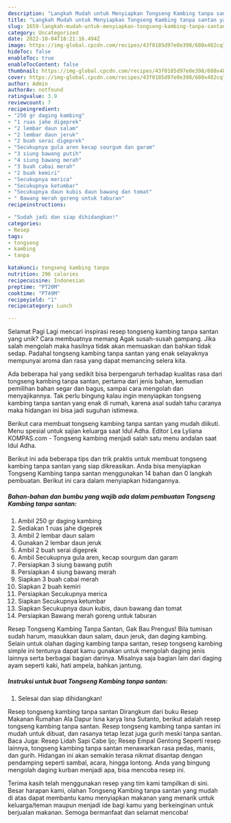 ```yaml
---
description: "Langkah Mudah untuk Menyiapkan Tongseng Kambing tanpa santan yang Lezat Sekali, Lezat"
title: "Langkah Mudah untuk Menyiapkan Tongseng Kambing tanpa santan yang Lezat Sekali, Lezat"
slug: 1659-langkah-mudah-untuk-menyiapkan-tongseng-kambing-tanpa-santan-yang-lezat-sekali-lezat
category: Uncategorized
date: 2022-10-04T18:21:16.494Z
image: https://img-global.cpcdn.com/recipes/43f0185d97e0e398/680x482cq70/tongseng-kambing-tanpa-santan-foto-resep-utama.jpg
hideToc: false
enableToc: true
enableTocContent: false
thumbnail: https://img-global.cpcdn.com/recipes/43f0185d97e0e398/680x482cq70/tongseng-kambing-tanpa-santan-foto-resep-utama.jpg
cover: https://img-global.cpcdn.com/recipes/43f0185d97e0e398/680x482cq70/tongseng-kambing-tanpa-santan-foto-resep-utama.jpg
author: Admin
authorAv: notfound
ratingvalue: 3.9
reviewcount: 7
recipeingredient:
- "250 gr daging kambing"
- "1 ruas jahe digeprek"
- "2 lembar daun salam"
- "2 lembar daun jeruk"
- "2 buah serai digeprek"
- "Secukupnya gula aren kecap sourgum dan garam"
- "3 siung bawang putih"
- "4 siung bawang merah"
- "3 buah cabai merah"
- "2 buah kemiri"
- "Secukupnya merica"
- "Secukupnya ketumbar"
- "Secukupnya daun kubis daun bawang dan tomat"
- " Bawang merah goreng untuk taburan"
recipeinstructions:

- "Sudah jadi dan siap dihidangkan!"
categories:
- Resep
tags:
- tongseng
- kambing
- tanpa

katakunci: tongseng kambing tanpa 
nutrition: 296 calories
recipecuisine: Indonesian
preptime: "PT20M"
cooktime: "PT49M"
recipeyield: "1"
recipecategory: Lunch

---
```



Selamat Pagi Lagi mencari inspirasi resep tongseng kambing tanpa santan yang unik? Cara membuatnya memang Agak susah-susah gampang. Jika salah mengolah maka hasilnya tidak akan memuaskan dan bahkan tidak sedap. Padahal tongseng kambing tanpa santan yang enak selayaknya mempunyai aroma dan rasa yang dapat memancing selera kita.


Ada beberapa hal yang sedikit bisa berpengaruh terhadap kualitas rasa dari tongseng kambing tanpa santan, pertama dari jenis bahan, kemudian pemilihan bahan segar dan bagus, sampai cara mengolah dan menyajikannya. Tak perlu bingung kalau ingin menyiapkan tongseng kambing tanpa santan yang enak di rumah, karena asal sudah tahu caranya maka hidangan ini bisa jadi suguhan istimewa.

Berikut cara membuat tongseng kambing tanpa santan yang mudah diikuti. Menu spesial untuk sajian keluarga saat Idul Adha. Editor Lea Lyliana KOMPAS.com - Tongseng kambing menjadi salah satu menu andalan saat Idul Adha.


Berikut ini ada beberapa tips dan trik praktis untuk membuat tongseng kambing tanpa santan yang siap dikreasikan. Anda bisa menyiapkan Tongseng Kambing tanpa santan menggunakan 14 bahan dan 0 langkah pembuatan. Berikut ini cara dalam menyiapkan hidangannya.

<!--inarticleads1-->

##### Bahan-bahan dan bumbu yang wajib ada dalam pembuatan Tongseng Kambing tanpa santan:

1. Ambil 250 gr daging kambing
1. Sediakan 1 ruas jahe digeprek
1. Ambil 2 lembar daun salam
1. Gunakan 2 lembar daun jeruk
1. Ambil 2 buah serai digeprek
1. Ambil Secukupnya gula aren, kecap sourgum dan garam
1. Persiapkan 3 siung bawang putih
1. Persiapkan 4 siung bawang merah
1. Siapkan 3 buah cabai merah
1. Siapkan 2 buah kemiri
1. Persiapkan Secukupnya merica
1. Siapkan Secukupnya ketumbar
1. Siapkan Secukupnya daun kubis, daun bawang dan tomat
1. Persiapkan  Bawang merah goreng untuk taburan


Resep Tongseng Kambing Tanpa Santan, Gak Bau Prengus! Bila tumisan sudah harum, masukkan daun salam, daun jeruk, dan daging kambing. Selain untuk olahan daging kambing tanpa santan, resep tongseng kambing simple ini tentunya dapat kamu gunakan untuk mengolah daging jenis lainnya serta berbagai bagian darinya. Misalnya saja bagian lain dari daging ayam seperti kaki, hati ampela, bahkan jantung. 

<!--inarticleads2-->

##### Instruksi untuk buat Tongseng Kambing tanpa santan:


1. Selesai dan siap dihidangkan!

Resep tongseng kambing tanpa santan Dirangkum dari buku Resep Makanan Rumahan Ala Dapur Isna karya Isna Sutanto, berikut adalah resep tongseng kambing tanpa santan. Resep tongseng kambing tanpa santan ini mudah untuk dibuat, dan rasanya tetap lezat juga gurih meski tanpa santan. Baca Juga: Resep Lidah Sapi Cabe Ijo; Resep Empal Gentong Seperti resep lainnya, tongseng kambing tanpa santan menawarkan rasa pedas, manis, dan gurih. Hidangan ini akan semakin terasa nikmat disantap dengan pendamping seperti sambal, acara, hingga lontong. Anda yang bingung mengolah daging kurban menjadi apa, bisa mencoba resep ini. 

Terima kasih telah menggunakan resep yang tim kami tampilkan di sini. Besar harapan kami, olahan Tongseng Kambing tanpa santan yang mudah di atas dapat membantu kamu menyiapkan makanan yang menarik untuk keluarga/teman maupun menjadi ide bagi kamu yang berkeinginan untuk berjualan makanan. Semoga bermanfaat dan selamat mencoba!
